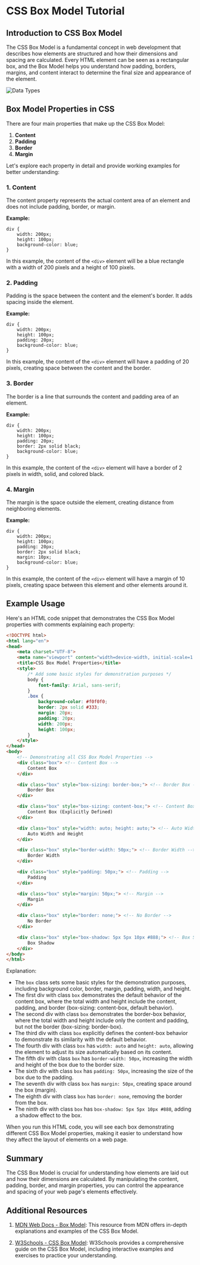 # CSS Box Model Tutorial

## Introduction to CSS Box Model

The CSS Box Model is a fundamental concept in web development that describes how elements are structured and how their dimensions and spacing are calculated. Every HTML element can be seen as a rectangular box, and the Box Model helps you understand how padding, borders, margins, and content interact to determine the final size and appearance of the element.

![Data Types](../../Assets/css-box-model.png)

## Box Model Properties in CSS

There are four main properties that make up the CSS Box Model:

1. **Content**
2. **Padding**
3. **Border**
4. **Margin**

Let's explore each property in detail and provide working examples for better understanding:

### 1. Content

The content property represents the actual content area of an element and does not include padding, border, or margin.

**Example:**
```
div {
    width: 200px;
    height: 100px;
    background-color: blue;
}
```

In this example, the content of the `<div>` element will be a blue rectangle with a width of 200 pixels and a height of 100 pixels.

### 2. Padding

Padding is the space between the content and the element's border. It adds spacing inside the element.

**Example:**
```
div {
    width: 200px;
    height: 100px;
    padding: 20px;
    background-color: blue;
}
```

In this example, the content of the `<div>` element will have a padding of 20 pixels, creating space between the content and the border.

### 3. Border

The border is a line that surrounds the content and padding area of an element.

**Example:**
```
div {
    width: 200px;
    height: 100px;
    padding: 20px;
    border: 2px solid black;
    background-color: blue;
}
```

In this example, the content of the `<div>` element will have a border of 2 pixels in width, solid, and colored black.

### 4. Margin

The margin is the space outside the element, creating distance from neighboring elements.

**Example:**
```
div {
    width: 200px;
    height: 100px;
    padding: 20px;
    border: 2px solid black;
    margin: 10px;
    background-color: blue;
}
```

In this example, the content of the `<div>` element will have a margin of 10 pixels, creating space between this element and other elements around it.

## Example Usage
 Here's an HTML code snippet that demonstrates the CSS Box Model properties with comments explaining each property:

```html
<!DOCTYPE html>
<html lang="en">
<head>
    <meta charset="UTF-8">
    <meta name="viewport" content="width=device-width, initial-scale=1.0">
    <title>CSS Box Model Properties</title>
    <style>
        /* Add some basic styles for demonstration purposes */
        body {
            font-family: Arial, sans-serif;
        }
        .box {
            background-color: #f0f0f0;
            border: 2px solid #333;
            margin: 20px;
            padding: 20px;
            width: 200px;
            height: 100px;
        }
    </style>
</head>
<body>
    <!-- Demonstrating all CSS Box Model Properties -->
    <div class="box"> <!-- Content Box -->
        Content Box
    </div>

    <div class="box" style="box-sizing: border-box;"> <!-- Border Box -->
        Border Box
    </div>

    <div class="box" style="box-sizing: content-box;"> <!-- Content Box (explicitly defined) -->
        Content Box (Explicitly Defined)
    </div>

    <div class="box" style="width: auto; height: auto;"> <!-- Auto Width and Height -->
        Auto Width and Height
    </div>

    <div class="box" style="border-width: 50px;"> <!-- Border Width -->
        Border Width
    </div>

    <div class="box" style="padding: 50px;"> <!-- Padding -->
        Padding
    </div>

    <div class="box" style="margin: 50px;"> <!-- Margin -->
        Margin
    </div>

    <div class="box" style="border: none;"> <!-- No Border -->
        No Border
    </div>

    <div class="box" style="box-shadow: 5px 5px 10px #888;"> <!-- Box Shadow -->
        Box Shadow
    </div>
</body>
</html>
```

Explanation:
- The `box` class sets some basic styles for the demonstration purposes, including background color, border, margin, padding, width, and height.
- The first div with class `box` demonstrates the default behavior of the content box, where the total width and height include the content, padding, and border (box-sizing: content-box, default behavior).
- The second div with class `box` demonstrates the border-box behavior, where the total width and height include only the content and padding, but not the border (box-sizing: border-box).
- The third div with class `box` explicitly defines the content-box behavior to demonstrate its similarity with the default behavior.
- The fourth div with class `box` has `width: auto` and `height: auto`, allowing the element to adjust its size automatically based on its content.
- The fifth div with class `box` has `border-width: 50px`, increasing the width and height of the box due to the border size.
- The sixth div with class `box` has `padding: 50px`, increasing the size of the box due to the padding.
- The seventh div with class `box` has `margin: 50px`, creating space around the box (margin).
- The eighth div with class `box` has `border: none`, removing the border from the box.
- The ninth div with class `box` has `box-shadow: 5px 5px 10px #888`, adding a shadow effect to the box.

When you run this HTML code, you will see each box demonstrating different CSS Box Model properties, making it easier to understand how they affect the layout of elements on a web page.
## Summary

The CSS Box Model is crucial for understanding how elements are laid out and how their dimensions are calculated. By manipulating the content, padding, border, and margin properties, you can control the appearance and spacing of your web page's elements effectively.

## Additional Resources

1. [MDN Web Docs - Box Model](https://developer.mozilla.org/en-US/docs/Learn/CSS/Building_blocks/The_box_model): This resource from MDN offers in-depth explanations and examples of the CSS Box Model.

2. [W3Schools - CSS Box Model](https://www.w3schools.com/css/css_boxmodel.asp): W3Schools provides a comprehensive guide on the CSS Box Model, including interactive examples and exercises to practice your understanding.